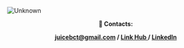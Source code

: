 ![Unknown](https://github.com/user-attachments/assets/8505fffc-faae-413c-91ce-c656fd5c5fcd)

<div align="center">

<strong>📩 Contacts: <strong>

juicebct@gmail.com /
<a href="https://juicebct.github.io/juicebct/">
Link Hub
</a> /
<a href="https://www.linkedin.com/in/nikita-andreev-78b694314/">
    LinkedIn
</a>
</div>
